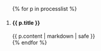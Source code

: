 <ol class="usa-process-list">
{% for p in processlist %}
<li class="usa-process-list__item">
    <h4 class="usa-process-list__heading">{{ p.title }}</h4>
    {{ p.content | markdown | safe }}
  </li>
{% endfor %}
</ol>